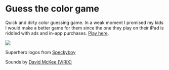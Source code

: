 # Guess the color game

Quick and dirty color guessing game. In a weak moment I promised my kids I would make a better game for them since the one they play on their iPad is riddled with ads and in-app purchases. [Play here](https://librarian.codes/guess-the-color-game/).

![](https://raw.githubusercontent.com/dermike/guess-the-color-game/master/screenshot/screenshot.jpg)

Superhero logos from [Speckyboy](https://speckyboy.com/freebie-the-flat-superheroes-villains-icon-set-100-icons-png-svg/)

Sounds by [David McKee (ViRiX)](https://soundcloud.com/virix)